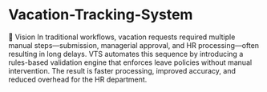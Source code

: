 # Vacation-Tracking-System
🧭 Vision 
In traditional workflows, vacation requests required multiple manual steps—submission, managerial approval, and HR processing—often resulting in long delays. VTS automates this sequence by introducing a rules-based validation engine that enforces leave policies without manual intervention. The result is faster processing, improved accuracy, and reduced overhead for the HR department.


